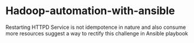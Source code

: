 # Hadoop-automation-with-ansible
Restarting HTTPD Service is not idempotence in nature and also consume more resources suggest a way to rectify this challenge in Ansible playbook
